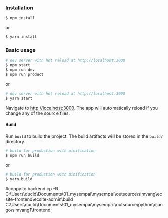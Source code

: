 
### Installation

``` bash
$ npm install
```

or

``` bash
$ yarn install
```

### Basic usage

``` bash
# dev server with hot reload at http://localhost:3000
$ npm start 
$ npm run dev 
$ npm run product 
```

or 

``` bash
# dev server with hot reload at http://localhost:3000
$ yarn start
```

Navigate to [http://localhost:3000](http://localhost:3000). The app will automatically reload if you change any of the source files.

#### Build

Run `build` to build the project. The build artifacts will be stored in the `build/` directory.

```bash
# build for production with minification
$ npm run build
```

or

```bash
# build for production with minification
$ yarn build
```

#coppy to backend
cp -R C:\Users\ducld\Documents\01_mysempai\mysempai\outsource\simvang\ecsite-frontend\ecsite-admin\build C:\Users\ducld\Documents\01_mysempai\mysempai\outsource\python\django\simvang1\frontend
